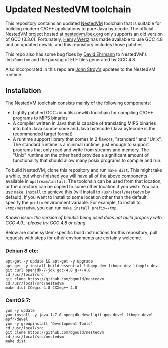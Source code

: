 Updated NestedVM toolchain
==========================

This repository contains an updated [NestedVM][1] toolchain that is suitable
for building modern C/C++ applications to pure Java bytecode.  The official
NestedVM project hosted at [nestedvm.ibex.org][1] only supports an old version
of GCC (3.3.6).  Fortunately, [Henry Wertz][2] has made available to use GCC 
4.8 and an updated newlib, and this repository includes those patches.

This repo also has some bug fixes by [David Ehrmann][3] to NestedVM's 
`UnixRuntime` and the parsing of ELF files generated by GCC 4.8.

Also incorporated in this repo are [John Stroy's][4] updates to
the NestedVM runtime.

## Installation

The NestedVM toolchain consists mainly of the following components:

 * Lightly patched GCC+binutils+newlib toolchain for compiling C/C++ programs
   to MIPS binaries
 * A compiler written in Java that is capable of translating MIPS binaries
   into both Java source code and Java bytecode (Java bytecode is the
   recommended target format)
 * A runtime support library that comes in 2 flavors, "standard" and "Unix".
   The standard runtime is a minimal runtime, just enough to support programs
   that only read and write from streams and memory.  The "Unix" runtime on the
   other hand provides a significant amount of functionality that should allow
   many posix programs to compile and run.

To build NestedVM, clone this repository and run `make dist`.  This might take
a while, but when finished you will have all of the above components available
in `upstream/install`.  The toolchain can be used from that location, or the
directory can be copied to some other location if you wish.  You can use
`make install` to achieve this (will install to `/usr/local/nestedvm` by
default).  If you want to install to some location other than the default,
specify the `prefix` environment variable.  For example, to install to 
`/tmp/nestedvm`, you can run `make install prefix=/tmp`.

*Known issue: the version of binutils being used does not build properly with
  GCC 4.9... please try GCC 4.8 or clang*

Below are some system-specific build instructions for this repository; pull
requests with steps for other environments are certainly welcome.

### Debian 8 etc:

    apt-get -y update && apt-get -y upgrade
    apt-get -y install build-essential libgmp-dev libmpc-dev libmpfr-dev git curl openjdk-7-jdk gcc-4.8 g++-4.8
    cd /usr/local/src
    git clone https://github.com/bgould/nestedvm
    cd /usr/local/src/nestedvm
    make dist CC=gcc-4.8 CXX=g++-4.8

### CentOS 7:

    yum -y update
    yum install -y java-1.7.0-openjdk-devel git gmp-devel libmpc-devel mpfr-devel
    yum -y groupinstall "Development Tools"
    cd /usr/local/src
    git clone https://github.com/bgould/nestedvm
    cd /usr/local/src/nestedvm
    make dist 

[1]: http://nestedvm.ibex.org/
[2]: http://article.gmane.org/gmane.comp.java.nestedvm/185
[3]: https://github.com/ehrmann/nestedvm
[4]: https://github.com/jdstroy/nestedvm
